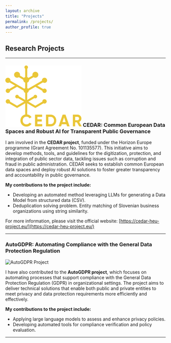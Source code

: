 ```yaml
---
layout: archive
title: "Projects"
permalink: /projects/
author_profile: true
---
```


## Research Projects
---

### ![CEDAR Project](/images/LOGO-cedar.png) CEDAR: Common European Data Spaces and Robust AI for Transparent Public Governance

I am involved in the **CEDAR project**, funded under the Horizon Europe programme (Grant Agreement No. 101135577). This initiative aims to develop methods, tools, and guidelines for the digitization, protection, and integration of public sector data, tackling issues such as corruption and fraud in public administration. CEDAR seeks to establish common European data spaces and deploy robust AI solutions to foster greater transparency and accountability in public governance.

**My contributions to the project include:**

- Developing an automated method leveraging LLMs for generating a Data Model from structured data (CSV).
- Deduplication solving problem. Entity matching of Slovenian business organizations using string similarity.

For more information, please visit the official website: [https://cedar-heu-project.eu/](https://cedar-heu-project.eu/)

---

### AutoGDPR: Automating Compliance with the General Data Protection Regulation

![AutoGDPR Project](https://upload.wikimedia.org/wikipedia/commons/3/3f/Privacy_Icons_-_GDPR_Transparency.png)

I have also contributed to the **AutoGDPR project**, which focuses on automating processes that support compliance with the General Data Protection Regulation (GDPR) in organizational settings. The project aims to deliver technical solutions that enable both public and private entities to meet privacy and data protection requirements more efficiently and effectively.

**My contributions to the project include:**

- Applying large language models to assess and enhance privacy policies.
- Developing automated tools for compliance verification and policy evaluation.

---